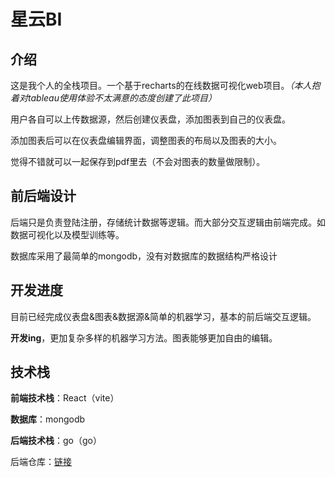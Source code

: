 # 星云BI

## 介绍

这是我个人的全栈项目。一个基于recharts的在线数据可视化web项目。*（本人抱着对tableau使用体验不太满意的态度创建了此项目）*

用户各自可以上传数据源，然后创建仪表盘，添加图表到自己的仪表盘。

添加图表后可以在仪表盘编辑界面，调整图表的布局以及图表的大小。

觉得不错就可以一起保存到pdf里去（不会对图表的数量做限制）。

## 前后端设计

后端只是负责登陆注册，存储统计数据等逻辑。而大部分交互逻辑由前端完成。如数据可视化以及模型训练等。

数据库采用了最简单的mongodb，没有对数据库的数据结构严格设计

## 开发进度

目前已经完成仪表盘&图表&数据源&简单的机器学习，基本的前后端交互逻辑。

**开发ing**，更加复杂多样的机器学习方法。图表能够更加自由的编辑。

## 技术栈
**前端技术栈**：React（vite）

**数据库**：mongodb

**后端技术栈**：go（go）

后端仓库：[链接](https://github.com/SUXUING-star/xingyunBI-be)



